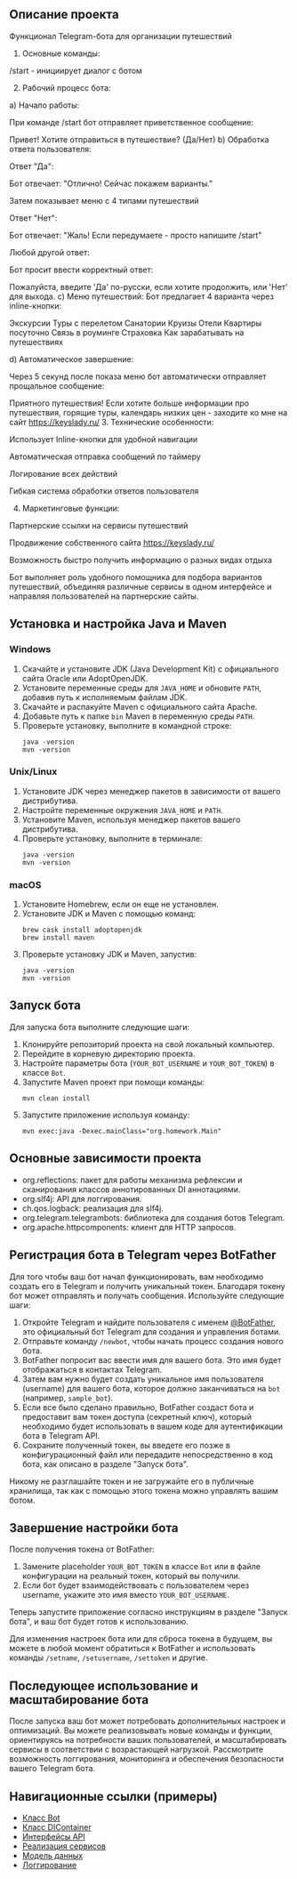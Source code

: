 ## Описание проекта

Функционал Telegram-бота для организации путешествий
1. Основные команды:

/start - инициирует диалог с ботом

2. Рабочий процесс бота:

a) Начало работы:

При команде /start бот отправляет приветственное сообщение:

Привет! Хотите отправиться в путешествие? (Да/Нет)
b) Обработка ответа пользователя:

Ответ "Да":

Бот отвечает: "Отлично! Сейчас покажем варианты."

Затем показывает меню с 4 типами путешествий

Ответ "Нет":

Бот отвечает: "Жаль! Если передумаете - просто напишите /start"

Любой другой ответ:

Бот просит ввести корректный ответ:

Пожалуйста, введите 'Да' по-русски, если хотите продолжить, или 'Нет' для выхода.
c) Меню путешествий:
Бот предлагает 4 варианта через inline-кнопки:

Экскурсии 
Туры с перелетом 
Санатории 
Круизы
Отели
Квартиры посуточно
Связь в роуминге
Страховка
Как зарабатывать на путешествиях


d) Автоматическое завершение:

Через 5 секунд после показа меню бот автоматически отправляет прощальное сообщение:

Приятного путешествия! Если хотите больше информации про путешествия, горящие туры, календарь низких цен - заходите ко мне на сайт https://keyslady.ru/
3. Технические особенности:

Использует Inline-кнопки для удобной навигации

Автоматическая отправка сообщений по таймеру

Логирование всех действий

Гибкая система обработки ответов пользователя

4. Маркетинговые функции:

Партнерские ссылки на сервисы путешествий

Продвижение собственного сайта https://keyslady.ru/

Возможность быстро получить информацию о разных видах отдыха

Бот выполняет роль удобного помощника для подбора вариантов путешествий, объединяя различные сервисы в одном интерфейсе и направляя пользователей на партнерские сайты.






## Установка и настройка Java и Maven

### Windows

1. Скачайте и установите JDK (Java Development Kit) с официального сайта Oracle или AdoptOpenJDK.
2. Установите переменные среды для `JAVA_HOME` и обновите `PATH`, добавив путь к исполняемым файлам JDK.
3. Скачайте и распакуйте Maven с официального сайта Apache.
4. Добавьте путь к папке `bin` Maven в переменную среды `PATH`.
5. Проверьте установку, выполните в командной строке:
   ```
   java -version
   mvn -version
   ```

### Unix/Linux

1. Установите JDK через менеджер пакетов в зависимости от вашего дистрибутива.
2. Настройте переменные окружения `JAVA_HOME` и `PATH`.
3. Установите Maven, используя менеджер пакетов вашего дистрибутива.
4. Проверьте установку, выполните в терминале:
   ```
   java -version
   mvn -version
   ```

### macOS

1. Установите Homebrew, если он еще не установлен.
2. Установите JDK и Maven с помощью команд:
   ```
   brew cask install adoptopenjdk
   brew install maven
   ```
3. Проверьте установку JDK и Maven, запустив:
   ```
   java -version
   mvn -version
   ```

## Запуск бота

Для запуска бота выполните следующие шаги:

1. Клонируйте репозиторий проекта на свой локальный компьютер.
2. Перейдите в корневую директорию проекта.
3. Настройте параметры бота (`YOUR_BOT_USERNAME` и `YOUR_BOT_TOKEN`) в классе `Bot`.
4. Запустите Maven проект при помощи команды:
   ```
   mvn clean install
   ```
5. Запустите приложение используя команду:
   ```
   mvn exec:java -Dexec.mainClass="org.homework.Main"
   ```

## Основные зависимости проекта

- org.reflections: пакет для работы механизма рефлексии и сканирования классов аннотированных DI аннотациями.
- org.slf4j: API для логгирования.
- ch.qos.logback: реализация для slf4j.
- org.telegram.telegrambots: библиотека для создания ботов Telegram.
- org.apache.httpcomponents: клиент для HTTP запросов.

## Регистрация бота в Telegram через BotFather

Для того чтобы ваш бот начал функционировать, вам необходимо создать его в Telegram и получить уникальный токен. Благодаря токену бот может отправлять и получать сообщения. Используйте следующие шаги:

1. Откройте Telegram и найдите пользователя с именем [@BotFather](https://t.me/botfather), это официальный бот Telegram для создания и управления ботами.
2. Отправьте команду `/newbot`, чтобы начать процесс создания нового бота.
3. BotFather попросит вас ввести имя для вашего бота. Это имя будет отображаться в контактах Telegram.
4. Затем вам нужно будет создать уникальное имя пользователя (username) для вашего бота, которое должно заканчиваться на `bot` (например, `sample_bot`).
5. Если все было сделано правильно, BotFather создаст бота и предоставит вам токен доступа (секретный ключ), который необходимо будет использовать в вашем коде для аутентификации бота в Telegram API.
6. Сохраните полученный токен, вы введете его позже в конфигурационный файл или передадите непосредственно в код бота, как описано в разделе "Запуск бота".

Никому не разглашайте токен и не загружайте его в публичные хранилища, так как с помощью этого токена можно управлять вашим ботом.

## Завершение настройки бота

После получения токена от BotFather:

1. Замените placeholder `YOUR_BOT_TOKEN` в классе `Bot` или в файле конфигурации на реальный токен, который вы получили.
2. Если бот будет взаимодействовать с пользователем через username, укажите это имя вместо `YOUR_BOT_USERNAME`.

Теперь запустите приложение согласно инструкциям в разделе "Запуск бота", и ваш бот будет готов к использованию.

Для изменения настроек бота или для сброса токена в будущем, вы можете в любой момент обратиться к BotFather и использовать команды `/setname`, `/setusername`, `/settoken` и другие.

## Последующее использование и масштабирование бота

После запуска ваш бот может потребовать дополнительных настроек и оптимизаций. Вы можете реализовывать новые команды и функции, ориентируясь на потребности ваших пользователей, и масштабировать сервисы в соответствии с возрастающей нагрузкой. Рассмотрите возможность логгирования, мониторинга и обеспечения безопасности вашего Telegram бота.

## Навигационные ссылки (примеры)

- [Класс Bot](src/main/java/org/homework/bot/Bot.java)
- [Класс DIContainer](src/main/java/org/homework/di/DIContainer.java)
- [Интерфейсы API](src/main/java/org/homework/api)
- [Реализация сервисов](src/main/java/org/homework/services)
- [Модель данных](src/main/java/org/homework/model)
- [Логгирование](src/main/java/org/homework/logger)
